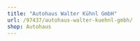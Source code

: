 ```yaml
---
title: "Autohaus Walter Kühnl GmbH"
url: /97437/autohaus-walter-kuehnl-gmbh/
shop: Autohaus
---
```

